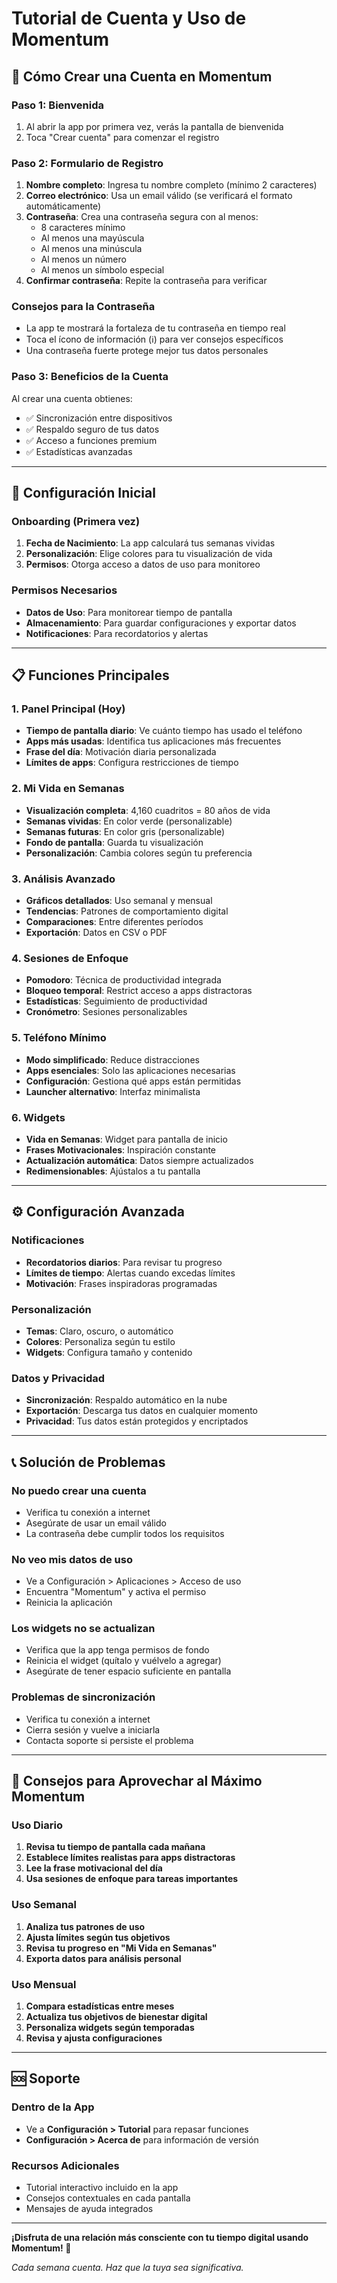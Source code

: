 # Tutorial de Cuenta y Uso de Momentum

## 📱 Cómo Crear una Cuenta en Momentum

### Paso 1: Bienvenida
1. Al abrir la app por primera vez, verás la pantalla de bienvenida
2. Toca "Crear cuenta" para comenzar el registro

### Paso 2: Formulario de Registro
1. **Nombre completo**: Ingresa tu nombre completo (mínimo 2 caracteres)
2. **Correo electrónico**: Usa un email válido (se verificará el formato automáticamente)
3. **Contraseña**: Crea una contraseña segura con al menos:
   - 8 caracteres mínimo
   - Al menos una mayúscula
   - Al menos una minúscula
   - Al menos un número
   - Al menos un símbolo especial
4. **Confirmar contraseña**: Repite la contraseña para verificar

### Consejos para la Contraseña
- La app te mostrará la fortaleza de tu contraseña en tiempo real
- Toca el ícono de información (ℹ️) para ver consejos específicos
- Una contraseña fuerte protege mejor tus datos personales

### Paso 3: Beneficios de la Cuenta
Al crear una cuenta obtienes:
- ✅ Sincronización entre dispositivos
- ✅ Respaldo seguro de tus datos
- ✅ Acceso a funciones premium
- ✅ Estadísticas avanzadas

---

## 🚀 Configuración Inicial

### Onboarding (Primera vez)
1. **Fecha de Nacimiento**: La app calculará tus semanas vividas
2. **Personalización**: Elige colores para tu visualización de vida
3. **Permisos**: Otorga acceso a datos de uso para monitoreo

### Permisos Necesarios
- **Datos de Uso**: Para monitorear tiempo de pantalla
- **Almacenamiento**: Para guardar configuraciones y exportar datos
- **Notificaciones**: Para recordatorios y alertas

---

## 📋 Funciones Principales

### 1. Panel Principal (Hoy)
- **Tiempo de pantalla diario**: Ve cuánto tiempo has usado el teléfono
- **Apps más usadas**: Identifica tus aplicaciones más frecuentes
- **Frase del día**: Motivación diaria personalizada
- **Límites de apps**: Configura restricciones de tiempo

### 2. Mi Vida en Semanas
- **Visualización completa**: 4,160 cuadritos = 80 años de vida
- **Semanas vividas**: En color verde (personalizable)
- **Semanas futuras**: En color gris (personalizable)
- **Fondo de pantalla**: Guarda tu visualización
- **Personalización**: Cambia colores según tu preferencia

### 3. Análisis Avanzado
- **Gráficos detallados**: Uso semanal y mensual
- **Tendencias**: Patrones de comportamiento digital
- **Comparaciones**: Entre diferentes períodos
- **Exportación**: Datos en CSV o PDF

### 4. Sesiones de Enfoque
- **Pomodoro**: Técnica de productividad integrada
- **Bloqueo temporal**: Restrict acceso a apps distractoras
- **Estadísticas**: Seguimiento de productividad
- **Cronómetro**: Sesiones personalizables

### 5. Teléfono Mínimo
- **Modo simplificado**: Reduce distracciones
- **Apps esenciales**: Solo las aplicaciones necesarias
- **Configuración**: Gestiona qué apps están permitidas
- **Launcher alternativo**: Interfaz minimalista

### 6. Widgets
- **Vida en Semanas**: Widget para pantalla de inicio
- **Frases Motivacionales**: Inspiración constante
- **Actualización automática**: Datos siempre actualizados
- **Redimensionables**: Ajústalos a tu pantalla

---

## ⚙️ Configuración Avanzada

### Notificaciones
- **Recordatorios diarios**: Para revisar tu progreso
- **Límites de tiempo**: Alertas cuando excedas límites
- **Motivación**: Frases inspiradoras programadas

### Personalización
- **Temas**: Claro, oscuro, o automático
- **Colores**: Personaliza según tu estilo
- **Widgets**: Configura tamaño y contenido

### Datos y Privacidad
- **Sincronización**: Respaldo automático en la nube
- **Exportación**: Descarga tus datos en cualquier momento
- **Privacidad**: Tus datos están protegidos y encriptados

---

## 📞 Solución de Problemas

### No puedo crear una cuenta
- Verifica tu conexión a internet
- Asegúrate de usar un email válido
- La contraseña debe cumplir todos los requisitos

### No veo mis datos de uso
- Ve a Configuración > Aplicaciones > Acceso de uso
- Encuentra "Momentum" y activa el permiso
- Reinicia la aplicación

### Los widgets no se actualizan
- Verifica que la app tenga permisos de fondo
- Reinicia el widget (quítalo y vuélvelo a agregar)
- Asegúrate de tener espacio suficiente en pantalla

### Problemas de sincronización
- Verifica tu conexión a internet
- Cierra sesión y vuelve a iniciarla
- Contacta soporte si persiste el problema

---

## 🎯 Consejos para Aprovechar al Máximo Momentum

### Uso Diario
1. **Revisa tu tiempo de pantalla cada mañana**
2. **Establece límites realistas para apps distractoras**
3. **Lee la frase motivacional del día**
4. **Usa sesiones de enfoque para tareas importantes**

### Uso Semanal
1. **Analiza tus patrones de uso**
2. **Ajusta límites según tus objetivos**
3. **Revisa tu progreso en "Mi Vida en Semanas"**
4. **Exporta datos para análisis personal**

### Uso Mensual
1. **Compara estadísticas entre meses**
2. **Actualiza tus objetivos de bienestar digital**
3. **Personaliza widgets según temporadas**
4. **Revisa y ajusta configuraciones**

---

## 🆘 Soporte

### Dentro de la App
- Ve a **Configuración > Tutorial** para repasar funciones
- **Configuración > Acerca de** para información de versión

### Recursos Adicionales
- Tutorial interactivo incluido en la app
- Consejos contextuales en cada pantalla
- Mensajes de ayuda integrados

---

**¡Disfruta de una relación más consciente con tu tiempo digital usando Momentum! 🚀**

*Cada semana cuenta. Haz que la tuya sea significativa.*